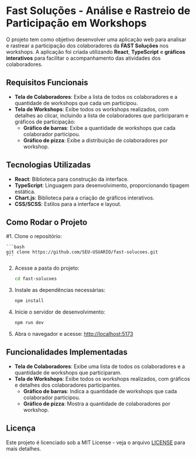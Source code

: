 # Fast Soluções - Análise e Rastreio de Participação em Workshops

O projeto tem como objetivo desenvolver uma aplicação web para analisar e rastrear a participação dos colaboradores da **FAST Soluções** nos workshops. A aplicação foi criada utilizando **React**, **TypeScript** e **gráficos interativos** para facilitar o acompanhamento das atividades dos colaboradores.

## Requisitos Funcionais

- **Tela de Colaboradores**: Exibe a lista de todos os colaboradores e a quantidade de workshops que cada um participou.
- **Tela de Workshops**: Exibe todos os workshops realizados, com detalhes ao clicar, incluindo a lista de colaboradores que participaram e gráficos de participação:
  - **Gráfico de barras**: Exibe a quantidade de workshops que cada colaborador participou.
  - **Gráfico de pizza**: Exibe a distribuição de colaboradores por workshop.

## Tecnologias Utilizadas

- **React**: Biblioteca para construção da interface.
- **TypeScript**: Linguagem para desenvolvimento, proporcionando tipagem estática.
- **Chart.js**: Biblioteca para a criação de gráficos interativos.
- **CSS/SCSS**: Estilos para a interface e layout.

## Como Rodar o Projeto

#1. Clone o repositório:

    ```bash
    git clone https://github.com/SEU-USUARIO/fast-solucoes.git
    ```

2. Acesse a pasta do projeto:

    ```bash
    cd fast-solucoes
    ```

3. Instale as dependências necessárias:

    ```bash
    npm install
    ```

4. Inicie o servidor de desenvolvimento:

    ```bash
    npm run dev
    ```

5. Abra o navegador e acesse: [http://localhost:5173](http://localhost:5173)

## Funcionalidades Implementadas

- **Tela de Colaboradores**: Exibe uma lista de todos os colaboradores e a quantidade de workshops que participaram.
- **Tela de Workshops**: Exibe todos os workshops realizados, com gráficos e detalhes dos colaboradores participantes.
  - **Gráfico de barras**: Indica a quantidade de workshops que cada colaborador participou.
  - **Gráfico de pizza**: Mostra a quantidade de colaboradores por workshop.

## Licença

Este projeto é licenciado sob a MIT License - veja o arquivo [LICENSE](LICENSE) para mais detalhes.
